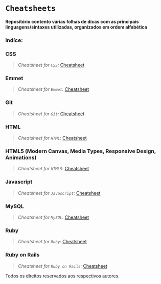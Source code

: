 # `Cheatsheets`
**Repositório contento várias folhas de dicas com as principais linguagens/sintaxes utilizadas, organizados em ordem alfabética**

### Indíce:

### **CSS**
> *Cheatsheet for `CSS`:* [Cheatsheet](https://github.com/gbs0/coding-cheatsheets/blob/master/CSS-cheatsheet.pdf)

### **Emmet**
> *Cheatsheet for `Emmet`:* [Cheatsheet](https://github.com/gbs0/coding-cheatsheets/blob/master/emmet-cheatsheet.pdf)

### **Git**
> *Cheatsheet for `Git`:* [Cheatsheet](https://github.com/gbs0/coding-cheatsheets/blob/master/git-cheatsheet.pdf)

### **HTML**
> *Cheatsheet for `HTML`:* [Cheatsheet](https://github.com/gbs0/coding-cheatsheets/blob/master/html5-cheatsheet.pdf)

### **HTML5 (Modern Canvas, Media Types, Responsive Design, Animations)**
> *Cheatsheet for `HTML5`:* [Cheatsheet](https://github.com/gbs0/coding-cheatsheets/blob/master/htmlcanvas-cheatsheet.pdf)

### **Javascript**
> *Cheatsheet for `Javascript`:* [Cheatsheet](https://github.com/gbs0/coding-cheatsheets/blob/master/javascript-cheatsheet.pdf)

### **MySQL**
> *Cheatsheet for `MySQL`:* [Cheatsheet](https://www.google.com)


### **Ruby**
> *Cheatsheet for `Ruby`:* [Cheatsheet](https://www.google.com)

### **Ruby on Rails**
> *Cheatsheet for `Ruby on Rails`:* [Cheatsheet](https://www.google.com)



Todos os direitos reservados aos respectivos autores.